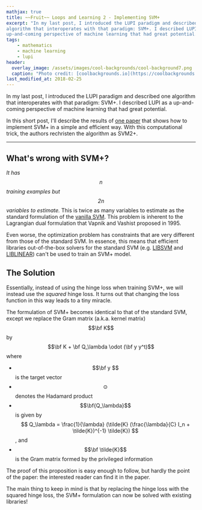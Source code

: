 ```yaml
---
mathjax: true
title: ~~Fruit~~ Loops and Learning 2 - Implementing SVM+
excerpt: "In my last post, I introduced the LUPI paradigm and described one
algorithm that interoperates with that paradigm: SVM+. I described LUPI as a
up-and-coming perspective of machine learning that had great potential."
tags:
    - mathematics
    - machine learning
    - lupi
header:
  overlay_image: /assets/images/cool-backgrounds/cool-background7.png
  caption: "Photo credit: [coolbackgrounds.io](https://coolbackgrounds.io/)"
last_modified_at: 2018-02-25
---
```


In my last post, I introduced the LUPI paradigm and described one algorithm that
interoperates with that paradigm: SVM+. I described LUPI as a up-and-coming
perspective of machine learning that had great potential.

In this short post, I'll describe the results of [one
paper](https://www.researchgate.net/publication/301880839_Simple_and_Efficient_Learning_using_Privileged_Information)
that shows how to implement SVM+ in a simple and efficient way. With this
computational trick, the authors rechristen the algorithm as SVM2+.

---

## What's wrong with SVM+?

_It has $$n$$ training examples but $$2n$$ variables to estimate._ This is twice as
many variables to estimate as the standard formulation of the [vanilla
SVM](https://en.wikipedia.org/wiki/Support_vector_machine#Computing_the_SVM_classifier).
This problem is inherent to the Lagrangian dual formulation that Vapnik and
Vashist proposed in 1995.

Even worse, the optimization problem has constraints that are very different
from those of the standard SVM. In essence, this means that efficient libraries
out-of-the-box solvers for the standard SVM (e.g.
[LIBSVM](https://www.csie.ntu.edu.tw/~cjlin/libsvm/) and
[LIBLINEAR](https://www.csie.ntu.edu.tw/~cjlin/liblinear/)) can't be used to
train an SVM+ model. 

## The Solution

Essentially, instead of using the hinge loss when training SVM+, we will instead
use the _squared_ hinge loss. It turns out that changing the loss function in
this way leads to a tiny miracle.

The formulation of SVM+ becomes identical to that of the standard SVM, except we
replace the Gram matrix (a.k.a. kernel matrix) $$\bf K$$ by $$\bf K  + \bf
Q_\lambda  \odot (\bf y y^t)$$ where

- $$\bf y $$ is the target vector
- $$\odot$$ denotes the Hadamard product
- $$\bf{Q_\lambda}$$ is given by $$ Q_\lambda = \frac{1}{\lambda} (\tilde{K}
  (\frac{\lambda}{C} I_n + \tilde{K})^{-1} \tilde{K}) $$, and
- $$\bf \tilde{K}$$ is the Gram matrix formed by the privileged information

The proof of this proposition is easy enough to follow, but hardly the point of
the paper: the interested reader can find it in the paper.

The main thing to keep in mind is that by replacing the hinge loss with the
squared hinge loss, the SVM+ formulation can now be solved with existing
libraries!
